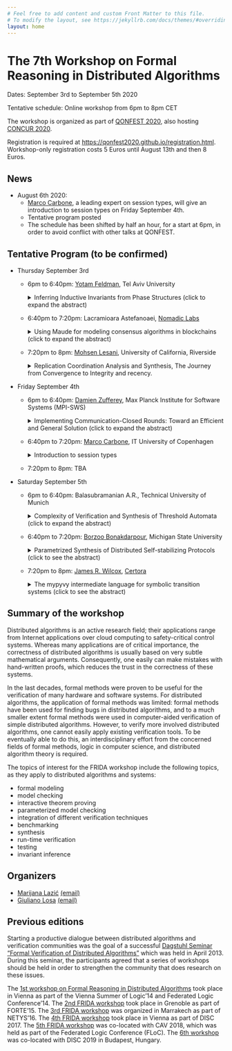 ```yaml
---
# Feel free to add content and custom Front Matter to this file.
# To modify the layout, see https://jekyllrb.com/docs/themes/#overriding-theme-defaults
layout: home
---
```


# The 7th Workshop on Formal Reasoning in Distributed Algorithms

Dates: September 3rd to September 5th 2020

Tentative schedule: Online workshop from 6pm to 8pm CET

The workshop is organized as part of [QONFEST 2020](http://qonfest2020.conf.tuwien.ac.at/), also hosting [CONCUR 2020](https://concur2020.forsyte.at/).

Registration is required at <https://qonfest2020.github.io/registration.html>.
Workshop-only registration costs 5 Euros until August 13th and then 8 Euros.

## News

* August 6th 2020:
  * [Marco Carbone](https://www.itu.dk/people/maca/), a leading expert on session types, will give an introduction
    to session types on Friday September 4th.
  * Tentative program posted
  * The schedule has been shifted by half an hour, for a start at 6pm, in order
    to avoid conflict with other talks at QONFEST.

## Tentative Program (to be confirmed)

* Thursday September 3rd
  - 6pm to 6:40pm: [Yotam Feldman](https://www.cs.tau.ac.il/research/yotam.feldman/), Tel Aviv University
    <details>
    <summary>Inferring Inductive Invariants from Phase Structures (click to expand the abstract)</summary>
      <br>
      <p>
      Infinite-state systems such as distributed protocols are challenging to verify using interactive theorem provers or automatic verification tools. Of these techniques, deductive verification is highly expressive but requires the user to annotate the system with inductive invariants. To relieve the user from this labor-intensive and challenging task, invariant inference aims to find inductive invariants automatically. Unfortunately, when applied to infinite-state systems such as distributed protocols, existing inference techniques often diverge, which greatly limits their applicability.
      </p>

      <p>
      This work proposes user-guided invariant inference based on phase invariants, which capture the different logical phases of the protocol. The user conveys their intuition by specifying a phase structure, an automaton with edges labeled by program transitions; the tool automatically infers assertions that hold in the automaton's states, resulting in a full safety proof. The additional structure of phases provides guidance to the inference procedure about how to find an invariant.
      </p>

      <p>
      Our results show that user guidance by phase structures facilitates successful inference beyond the state of the art. We find that phase structures are pleasantly well matched to the intuitive reasoning routinely used by domain experts to understand why distributed protocols are correct, so that providing a phase structure reuses this existing intuition.
      </p>

    </details>

  * 6:40pm to 7:20pm: Lacramioara Astefanoaei, [Nomadic Labs](https://nomadic-labs.com/)
    <details>
    <summary>Using Maude for modeling consensus algorithms in blockchains (click to expand the abstract)</summary>

      <br>
      <p>
      Recently, formal methods are increasingly being used in the blockchain
      space to gain confidence in the underlying consensus algorithms. In this
      talk, i would like to share with you some early experiments showing how
      Maude strategy language can effectively help to better understand
      consensus logic.
      </p>
    </details>
  * 7:20pm to 8pm: [Mohsen Lesani](https://www.cs.ucr.edu/~lesani/), University of California, Riverside
    <details>
    <summary>Replication Coordination Analysis and Synthesis, The Journey from Convergence to Integrity and recency.</summary>

      <br>
      <p>
      Distributed system replication is widely used as a means of fault-tolerance and scalability. Traditional strong consistency maintains the same total order of operations across replicas. This total order is the immediate source of multiple desirable consistency properties: integrity, convergence and recency. However, maintaining the total order has proven to inhibit availability and performance. Weaker notions exhibit responsiveness and scalability; however, they forfeit the total order and hence its favorable properties. The project Hamsan revives these properties with as little coordination as possible. It presents a tool that, given a sequential class with the declaration of its integrity and recency requirements, automatically synthesizes a correct-by-construction replicated class that simultaneously guarantees the three properties. The approach is based on novel sufficient conditions for integrity, convergence and recency that require certain orders between conflicting and dependent operations, and constrain pending operations. To decide the validity of coordination-avoidance conditions, the tool applies automatic solvers to analyze both the given class statically and the operations dynamically. It then reduces coordination to classical minimization problems and instantiates novel parametric coordination protocols. The experiments show that the synthesized replicated objects are significantly more responsive than the strongly consistent baseline.
      </p>

    </details>
* Friday September 4th
  * 6pm to 6:40pm: [Damien Zufferey](https://dzufferey.github.io/), Max Planck Institute for Software Systems (MPI-SWS)
    <details>
    <summary>Implementing Communication-Closed Rounds: Toward an Efficient and General Solution (click to expand the abstract)</summary>

      <br>
      <p>
      Implementing fault-tolerant distributed algorithms (FTDA) is difficult and error-prone. Verifying the implementation of one of these algorithms is even harder. The PSync project started as a way of simplifying the verification of FTDA by implementing a round model (Heard-Of model). While PSync simplifies an FTDA implementation, the abstraction has a performance cost and the runtime fixes the fault-model (partially synchronous networks.)
      </p>
      <p>
      In the first part of this talk, I will describe how PSync is implemented and the solutions we found to offer decent performances. However, some common optimizations are the combination of the communication pattern of the algorithm and the fault model. Such optimization are not possible in PSync as the runtime has to work for all possible algorithms. In the second part, I will discuss how we took the lessons from PSync to extend the model to give the user more control over the round abstraction. Our goal is to have a configurable runtime system for the Heard-Of model that can be deployed with a variety of settings, including Byzantine faults, and enable optimization which depends on the interplay of the FTDA, the fault model, and the deployment conditions.
      </p>
      <p>
      This is based on ongoing work with Cezara Dragoi and Josef Widder.
      </p>
    </details>
  * 6:40pm to 7:20pm: [Marco Carbone](https://www.itu.dk/people/maca/), IT University of Copenhagen
    <details>
    <summary>Introduction to session types</summary>
    </details>
  * 7:20pm to 8pm: TBA
* Saturday September 5th
  * 6pm to 6:40pm: Balasubramanian A.R., Technical University of Munich
    <details>
    <summary>Complexity of Verification and Synthesis of Threshold Automata (click to expand the abstract)</summary>

      <br>
      <p>
      Threshold automata are a formalism for modeling and analyzing
      fault-tolerant distributed algorithms, recently introduced by Konnov,
      Veith, and Widder, describing protocols executed by a fixed but
      arbitrary number of processes.
      </p>
      <p>
      We conduct the first systematic study of the complexity of verification
      and synthesis problems for threshold automata.
      We prove that the coverability, reachability, safety, and liveness
      problems are NP-complete, and that the bounded synthesis problem is
      Σₚ² complete.
      </p>
      <p>
      A key to our results is a novel characterization of the reachability
      relation of a threshold automaton as an existential Presburger formula.
      The characterization also leads to novel verification and synthesis
      algorithms. We report on an implementation and provide experimental
      results.
      </p>

    </details>
  * 6:40pm to 7:20pm: [Borzoo Bonakdarpour](http://web.cs.iastate.edu/~borzoo/), Michigan State University
    <details>
    <summary>Parametrized Synthesis of Distributed Self-stabilizing Protocols (click to see the abstract)</summary>

      <br>
      <p>
      Program synthesis is often called the "holy grail" of computer science, as it enables users to refrain from error-prone software development process and focus on only analyzing the intended behavior of the system. Thus, program synthesis exhibits its power in automatic generation of intricate and complex parts of a system as well as in repetitive programming tasks, and bringing the power of programming to the average computer user who may not possess sophisticated programming skills. A particular area where program synthesis can play a central role is in distributed systems due to their inherent complex nature. This talk will present our recent results and breakthroughs in synthesizing parameterized distributed self-stabilizing algorithms.
      </p>

    </details>
  * 7:20pm to 8pm: [James R. Wilcox](https://jamesrwilcox.com/), [Certora](https://certora.com/)
    <details>
    <summary>The mypyvy intermediate language for symbolic transition systems (click to see the abstract)</summary>

      <br>
      <p>
      mypyvy is a straightforward modeling language for representing transition systems in first-order logic that supports verification and invariant inference. Once a transition system has been expressed in mypyvy, users can state safety properties of the system and prove them by giving a sufficiently strong inductive invariant. However, mypyvy's primary purpose is not to support manual verification, but rather to support research on invariant inference algorithms that automatically construct an inductive invariant given the safety property. We have implemented several state-of-the-art invariant inference algorithms in mypyvy and used them to automatically verify challenging examples from the distributed systems literature, such as sophisticated variants of Paxos. This talk will be a tutorial introduction to this style of verification and invariant inference in mypyvy and will include live demos.
      </p>
    </details>


## Summary of the workshop

Distributed algorithms is an active research field; their applications range
from Internet applications over cloud computing to safety-critical control
systems. Whereas many applications are of critical importance, the correctness
of distributed algorithms is usually based on very subtle mathematical
arguments. Consequently, one easily can make mistakes with hand-written proofs,
which reduces the trust in the correctness of these systems.

In the last decades, formal methods were proven to be useful for the
verification of many hardware and software systems. For distributed algorithms,
the application of formal methods was limited: formal methods have been used
for finding bugs in distributed algorithms, and to a much smaller extent formal
methods were used in computer-aided verification of simple distributed
algorithms. However, to verify more involved distributed algorithms, one cannot
easily apply existing verification tools. To be eventually able to do this, an
interdisciplinary effort from the concerned fields of formal methods, logic in
computer science, and distributed algorithm theory is required.

The topics of interest for the FRIDA workshop include the following topics, as
they apply to distributed algorithms and systems:

* formal modeling
* model checking
* interactive theorem proving
* parameterized model checking
* integration of different verification techniques
* benchmarking
* synthesis
* run-time verification
* testing
* invariant inference


## Organizers

* [Marijana Lazić](https://www7.in.tum.de/~lazic/) [(email)](mailto:lazic@in.tum.de)
* [Giuliano Losa](https://www.losa.fr/) [(email)](mailto:giuliano@galois.com)

## Previous editions

Starting a productive dialogue between distributed algorithms and verification
communities was the goal of a successful [Dagstuhl Seminar “Formal Verification
of Distributed Algorithms”](https://www.dagstuhl.de/en/program/calendar/semhp/?semnr=13141)
which was held in April 2013. During this seminar,
the participants agreed that a series of workshops should be held in order to
strengthen the community that does research on these issues.

The [1st workshop on Formal Reasoning in Distributed
Algorithms](https://easychair.org/smart-program/VSL2014/FRIDA-index.html)
took place in Vienna as part of the Vienna Summer of Logic’14 and Federated
Logic Conference’14.
The [2nd FRIDA workshop](http://discotec2015.inria.fr/workshops/frida-2015/)
took place in Grenoble as part of FORTE’15.
The [3rd FRIDA workshop](https://forsyte.at/events/frida2016/)
was organized in Marrakech as part of NETYS’16.
The [4th FRIDA workshop](https://forsyte.at/events/frida2017/)
took place in Vienna as part of DISC 2017.
The [5th FRIDA workshop](https://forsyte.at/events/frida2018/) was
co-located with CAV 2018, which was held as part of the
Federated Logic Conference (FLoC).
The [6th workshop](https://team.inria.fr/veridis/events/frida2019/) was
co-located with DISC 2019 in Budapest, Hungary.
